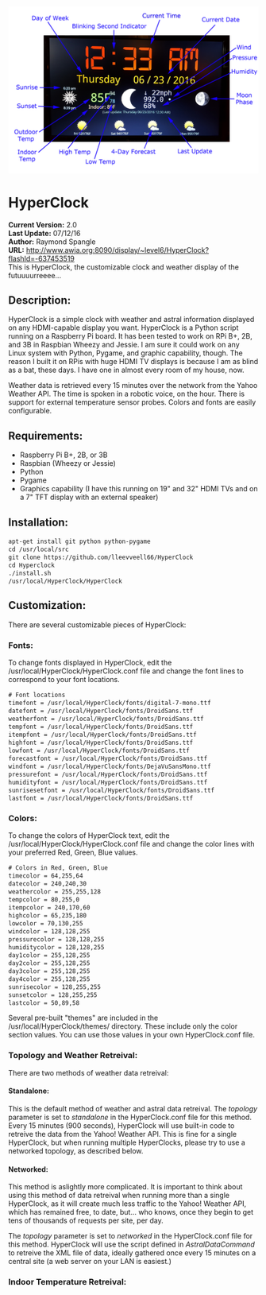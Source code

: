 
![HyperClock 2.0 Screenshot](HyperClock-2.0-ScreenShot_071016a.jpg?raw=true "Screen Shot")

# HyperClock

**Current Version:** 2.0<br>
**Last Update:** 07/12/16<br>
**Author:** Raymond Spangle<br>
**URL:** http://www.awja.org:8090/display/~level6/HyperClock?flashId=-637453519<br>
This is HyperClock, the customizable clock and weather display of the futuuuurreeee... <br>



## Description:

HyperClock is a simple clock with weather and astral information displayed on any HDMI-capable 
display you want. HyperClock is a Python script running on a Raspberry Pi board. It has been 
tested to work on RPi B+, 2B, and 3B in Raspbian Wheezy and Jessie.  I am sure it could work on 
any Linux system with Python, Pygame, and graphic capability, though.  The reason I built it on RPis
with huge HDMI TV displays is because I am as blind as a bat, these days.  I have one in almost 
every room of my house, now.

Weather data is retrieved every 15 minutes over the network from the Yahoo Weather API. The time is 
spoken in a robotic voice, on the hour.  There is support for external temperature sensor probes.
Colors and fonts are easily configurable.

## Requirements:
- Raspberry Pi B+, 2B, or 3B
- Raspbian (Wheezy or Jessie)
- Python
- Pygame
- Graphics capability (I have this running on 19" and 32" HDMI TVs and on a 7" TFT display with an external speaker)

## Installation:

```
apt-get install git python python-pygame
cd /usr/local/src
git clone https://github.com/lleevveell66/HyperClock
cd Hyperclock
./install.sh
/usr/local/HyperClock/HyperClock
``` 

## Customization:

There are several customizable pieces of HyperClock:

### Fonts:

To change fonts displayed in HyperClock, edit the /usr/local/HyperClock/HyperClock.conf file and change the font lines to 
correspond to your font locations.

```
# Font locations
timefont = /usr/local/HyperClock/fonts/digital-7-mono.ttf
datefont = /usr/local/HyperClock/fonts/DroidSans.ttf
weatherfont = /usr/local/HyperClock/fonts/DroidSans.ttf
tempfont = /usr/local/HyperClock/fonts/DroidSans.ttf
itempfont = /usr/local/HyperClock/fonts/DroidSans.ttf
highfont = /usr/local/HyperClock/fonts/DroidSans.ttf
lowfont = /usr/local/HyperClock/fonts/DroidSans.ttf
forecastfont = /usr/local/HyperClock/fonts/DroidSans.ttf
windfont = /usr/local/HyperClock/fonts/DejaVuSansMono.ttf
pressurefont = /usr/local/HyperClock/fonts/DroidSans.ttf
humidityfont = /usr/local/HyperClock/fonts/DroidSans.ttf
sunrisesetfont = /usr/local/HyperClock/fonts/DroidSans.ttf
lastfont = /usr/local/HyperClock/fonts/DroidSans.ttf
```

### Colors:

To change the colors of HyperClock text, edit the /usr/local/HyperClock/HyperClock.conf file and change the color lines with your preferred Red, Green, Blue values.

```
# Colors in Red, Green, Blue
timecolor = 64,255,64
datecolor = 240,240,30
weathercolor = 255,255,128
tempcolor = 80,255,0
itempcolor = 240,170,60
highcolor = 65,235,180
lowcolor = 70,130,255
windcolor = 128,128,255
pressurecolor = 128,128,255
humiditycolor = 128,128,255
day1color = 255,128,255
day2color = 255,128,255
day3color = 255,128,255
day4color = 255,128,255
sunrisecolor = 128,255,255
sunsetcolor = 128,255,255
lastcolor = 50,89,58
```

Several pre-built "themes" are included in the /usr/local/HyperClock/themes/ directory.  These include only 
the color section values. You can use those values in your own HyperClock.conf file.

### Topology and Weather Retreival:

There are two methods of weather data retreival:

#### Standalone:

This is the default method of weather and astral data retreival.  The *topology* parameter is set to *standalone* in the HyperClock.conf file for this method.  Every 15 minutes (900 seconds), HyperClock will use built-in code to retreive the data 
from the Yahoo! Weather API.  This is fine for a single HyperClock, but when running multiple HyperClocks, please try to use a networked topology, as described below.

#### Networked:

This method is aslightly more complicated.  It is important to think about using this method of data retreival when running more than a single HyperClock, as it will create much less traffic to the Yahoo! Weather API, which has remained free, to date, but... who knows, once they begin to get tens of thousands of requests per site, per day.  

The *topology* parameter is set to *networked* in the HyperClock.conf file for this method.  HyperClock will use the script defined in *AstralDataCommand* to retreive the XML file of data, ideally gathered once every 15 minutes on a central site (a web server on your LAN is easiest.)

### Indoor Temperature Retreival:


